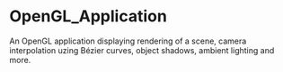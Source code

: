 # OpenGL_Application
An OpenGL application displaying rendering of a scene, camera interpolation uzing Bézier curves, object shadows, ambient lighting and more.
